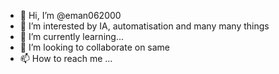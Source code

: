 - 👋 Hi, I’m @eman062000
- 👀 I’m interested by IA, automatisation and many many things
- 🌱 I’m currently learning...
- 💞️ I’m looking to collaborate on same
- 📫 How to reach me ...

<!---
eman062000/eman062000 is a ✨ special ✨ repository because its `README.md` (this file) appears on your GitHub profile.
You can click the Preview link to take a look at your changes.
--->
